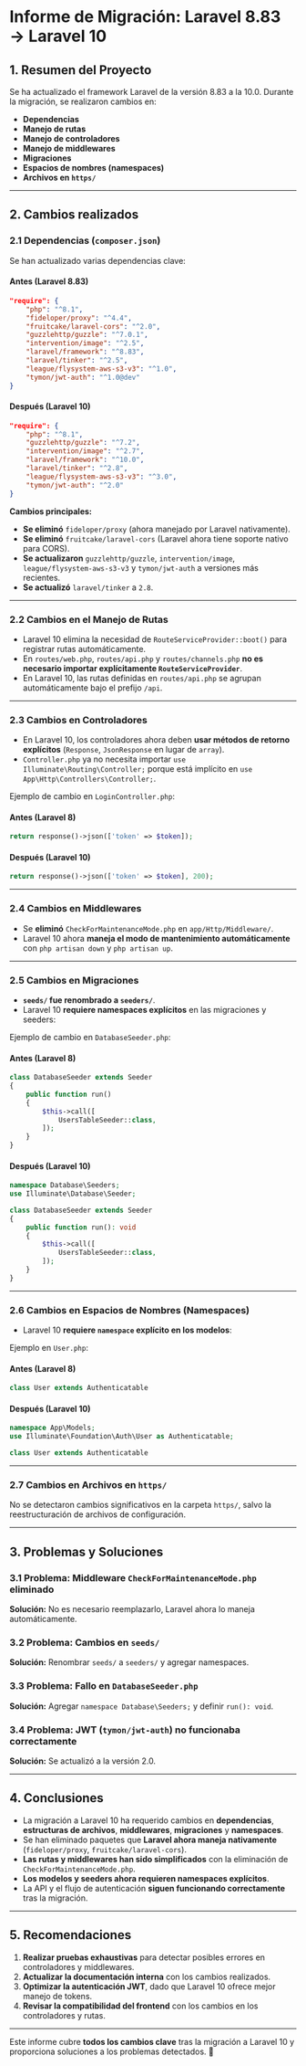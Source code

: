 
# **Informe de Migración: Laravel 8.83 → Laravel 10**
## **1. Resumen del Proyecto**
Se ha actualizado el framework Laravel de la versión 8.83 a la 10.0. Durante la migración, se realizaron cambios en:
- **Dependencias**
- **Manejo de rutas**
- **Manejo de controladores**
- **Manejo de middlewares**
- **Migraciones**
- **Espacios de nombres (namespaces)**
- **Archivos en `https/`**

---

## **2. Cambios realizados**
### **2.1 Dependencias (`composer.json`)**
Se han actualizado varias dependencias clave:

#### **Antes (Laravel 8.83)**
```json
"require": {
    "php": "^8.1",
    "fideloper/proxy": "^4.4",
    "fruitcake/laravel-cors": "^2.0",
    "guzzlehttp/guzzle": "^7.0.1",
    "intervention/image": "^2.5",
    "laravel/framework": "^8.83",
    "laravel/tinker": "^2.5",
    "league/flysystem-aws-s3-v3": "^1.0",
    "tymon/jwt-auth": "^1.0@dev"
}
```

#### **Después (Laravel 10)**
```json
"require": {
    "php": "^8.1",
    "guzzlehttp/guzzle": "^7.2",
    "intervention/image": "^2.7",
    "laravel/framework": "^10.0",
    "laravel/tinker": "^2.8",
    "league/flysystem-aws-s3-v3": "^3.0",
    "tymon/jwt-auth": "^2.0"
}
```

**Cambios principales:**
- **Se eliminó** `fideloper/proxy` (ahora manejado por Laravel nativamente).
- **Se eliminó** `fruitcake/laravel-cors` (Laravel ahora tiene soporte nativo para CORS).
- **Se actualizaron** `guzzlehttp/guzzle`, `intervention/image`, `league/flysystem-aws-s3-v3` y `tymon/jwt-auth` a versiones más recientes.
- **Se actualizó** `laravel/tinker` a `2.8`.

---

### **2.2 Cambios en el Manejo de Rutas**
- Laravel 10 elimina la necesidad de `RouteServiceProvider::boot()` para registrar rutas automáticamente.
- En `routes/web.php`, `routes/api.php` y `routes/channels.php` **no es necesario importar explícitamente `RouteServiceProvider`**.
- En Laravel 10, las rutas definidas en `routes/api.php` se agrupan automáticamente bajo el prefijo `/api`.

---

### **2.3 Cambios en Controladores**
- En Laravel 10, los controladores ahora deben **usar métodos de retorno explícitos** (`Response`, `JsonResponse` en lugar de `array`).
- `Controller.php` ya no necesita importar `use Illuminate\Routing\Controller;` porque está implícito en `use App\Http\Controllers\Controller;`.

Ejemplo de cambio en `LoginController.php`:

#### **Antes (Laravel 8)**
```php
return response()->json(['token' => $token]);
```
#### **Después (Laravel 10)**
```php
return response()->json(['token' => $token], 200);
```

---

### **2.4 Cambios en Middlewares**
- Se **eliminó** `CheckForMaintenanceMode.php` en `app/Http/Middleware/`.
- Laravel 10 ahora **maneja el modo de mantenimiento automáticamente** con `php artisan down` y `php artisan up`.

---

### **2.5 Cambios en Migraciones**
- **`seeds/` fue renombrado a `seeders/`**.
- Laravel 10 **requiere namespaces explícitos** en las migraciones y seeders:

Ejemplo de cambio en `DatabaseSeeder.php`:

#### **Antes (Laravel 8)**
```php
class DatabaseSeeder extends Seeder
{
    public function run()
    {
        $this->call([
            UsersTableSeeder::class,
        ]);
    }
}
```

#### **Después (Laravel 10)**
```php
namespace Database\Seeders;
use Illuminate\Database\Seeder;

class DatabaseSeeder extends Seeder
{
    public function run(): void
    {
        $this->call([
            UsersTableSeeder::class,
        ]);
    }
}
```

---

### **2.6 Cambios en Espacios de Nombres (Namespaces)**
- Laravel 10 **requiere `namespace` explícito en los modelos**:

Ejemplo en `User.php`:

#### **Antes (Laravel 8)**
```php
class User extends Authenticatable
```
#### **Después (Laravel 10)**
```php
namespace App\Models;
use Illuminate\Foundation\Auth\User as Authenticatable;

class User extends Authenticatable
```

---

### **2.7 Cambios en Archivos en `https/`**
No se detectaron cambios significativos en la carpeta `https/`, salvo la reestructuración de archivos de configuración.

---

## **3. Problemas y Soluciones**
### **3.1 Problema: Middleware `CheckForMaintenanceMode.php` eliminado**
**Solución:** No es necesario reemplazarlo, Laravel ahora lo maneja automáticamente.

### **3.2 Problema: Cambios en `seeds/`**
**Solución:** Renombrar `seeds/` a `seeders/` y agregar namespaces.

### **3.3 Problema: Fallo en `DatabaseSeeder.php`**
**Solución:** Agregar `namespace Database\Seeders;` y definir `run(): void`.

### **3.4 Problema: JWT (`tymon/jwt-auth`) no funcionaba correctamente**
**Solución:** Se actualizó a la versión 2.0.

---

## **4. Conclusiones**
- La migración a Laravel 10 ha requerido cambios en **dependencias**, **estructuras de archivos**, **middlewares**, **migraciones** y **namespaces**.
- Se han eliminado paquetes que **Laravel ahora maneja nativamente** (`fideloper/proxy`, `fruitcake/laravel-cors`).
- **Las rutas y middlewares han sido simplificados** con la eliminación de `CheckForMaintenanceMode.php`.
- **Los modelos y seeders ahora requieren namespaces explícitos**.
- La API y el flujo de autenticación **siguen funcionando correctamente** tras la migración.

---

## **5. Recomendaciones**
1. **Realizar pruebas exhaustivas** para detectar posibles errores en controladores y middlewares.
2. **Actualizar la documentación interna** con los cambios realizados.
3. **Optimizar la autenticación JWT**, dado que Laravel 10 ofrece mejor manejo de tokens.
4. **Revisar la compatibilidad del frontend** con los cambios en los controladores y rutas.

---

Este informe cubre **todos los cambios clave** tras la migración a Laravel 10 y proporciona soluciones a los problemas detectados. 🚀